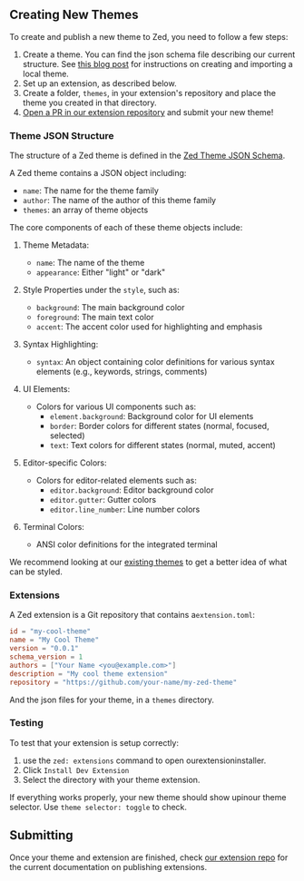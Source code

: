 ## Creating New Themes

To create and publish a new theme to Zed, you need to follow a few steps:

1. Create a theme. You can find the json schema file describing our current structure. See [this blog post](https://zed.dev/blog/user-themes-now-in-preview) for instructions on creating and importing a local theme.
2. Set up an extension, as described below.
3. Create a folder, `themes`, in your extension's repository and place the theme you created in that directory.
4. [Open a PR in our extension repository](https://github.com/zed-industries/extensions/blob/main/AUTHORING_EXTENSIONS.md#publishing-your-extension) and submit your new theme!

### Theme JSON Structure

The structure of a Zed theme is defined in the [Zed Theme JSON Schema](https://zed.dev/schema/themes/v0.1.0.json).

A Zed theme contains a JSON object including:
- `name`: The name for the theme family
- `author`: The name of the author of this theme family
- `themes`: an array of theme objects

The core components of each of these theme objects include:

1. Theme Metadata:
   - `name`: The name of the theme
   - `appearance`: Either "light" or "dark"

2. Style Properties under the `style`, such as:
   - `background`: The main background color
   - `foreground`: The main text color
   - `accent`: The accent color used for highlighting and emphasis

3. Syntax Highlighting:
   - `syntax`: An object containing color definitions for various syntax elements (e.g., keywords, strings, comments)

4. UI Elements:
   - Colors for various UI components such as:
     - `element.background`: Background color for UI elements
     - `border`: Border colors for different states (normal, focused, selected)
     - `text`: Text colors for different states (normal, muted, accent)

5. Editor-specific Colors:
   - Colors for editor-related elements such as:
     - `editor.background`: Editor background color
     - `editor.gutter`: Gutter colors
     - `editor.line_number`: Line number colors

6. Terminal Colors:
   - ANSI color definitions for the integrated terminal

We recommend looking at our [existing themes](https://github.com/zed-industries/zed/tree/main/assets/themes) to get a better idea of what can be styled.

### Extensions

A Zed extension is a Git repository that contains a`extension.toml`:

```toml
id = "my-cool-theme"
name = "My Cool Theme"
version = "0.0.1"
schema_version = 1
authors = ["Your Name <you@example.com>"]
description = "My cool theme extension"
repository = "https://github.com/your-name/my-zed-theme"
```

And the json files for your theme, in a `themes` directory.

### Testing

To test that your extension is setup correctly:

1. use the `zed: extensions` command to open ourextensioninstaller.
2. Click `Install Dev Extension`
3. Select the directory with your theme extension.

If everything works properly, your new theme should show upinour theme selector. Use `theme selector: toggle` to check.

## Submitting

Once your theme and extension are finished, check [our extension repo](https://github.com/zed-industries/extensions/blob/main/AUTHORING_EXTENSIONS.md#publishing-your-extension) for the current documentation on publishing extensions.
